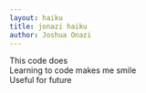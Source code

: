 ```yaml
---
layout: haiku
title: jonazi haiku
author: Joshua Onazi
---
```


This code does<br>
Learning to code makes me smile<br>
Useful for future<br>